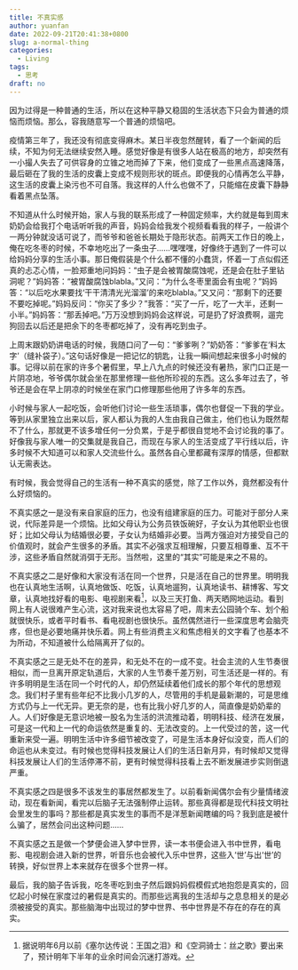 ```yaml
---
title: 不真实感
author: yuanfan
date: 2022-09-21T20:41:38+0800
slug: a-normal-thing
categories:
  - Living
tags:
  - 思考
draft: no
---
```


因为过得是一种普通的生活，所以在这种平静又稳固的生活状态下只会为普通的烦恼而烦恼。那么，容我随意写一个普通的烦恼吧。

<!--more-->

疫情第三年了，我还没有彻底变得麻木。某日半夜忽然醒转，看了一个新闻的后续，不知为何无法继续安然入睡。感觉好像是有很多人站在极高的地方，却突然有一小撮人失去了可供容身的立锥之地而掉了下来，他们变成了一些黑点高速降落，最后砸在了我的生活的皮囊上变成不规则形状的斑点。即便我的心情再怎么平静，这生活的皮囊上染污也不可自落。我这样的人什么也做不了，只能缩在皮囊下静静看着黑点坠落。

不知道从什么时候开始，家人与我的联系形成了一种固定频率，大约就是每到周末奶奶会给我打个电话听听我的声音，妈妈会给我发个视频看看我的样子，一般讲个一两分钟就没话可说了，而爷爷和爸爸长期处于隐形状态。前两天工作日的晚上，俺在吃冬枣的时候，不幸地吃出了一条虫子……嘿嘿嘿，好像终于遇到了一件可以给妈妈分享的生活小事。那日俺假装是个什么都不懂的小蠢货，怀着一丁点似假还真的忐忑心情，一脸郑重地问妈妈：“虫子是会被胃酸腐蚀呢，还是会在肚子里钻洞呢？”妈妈答：“被胃酸腐蚀blabla。”又问：“为什么冬枣里面会有虫呢？”妈妈答：“以后吃水果要找‘干干清清光光溜溜’的来吃blabla。”又又问：“那剩下的还要不要吃掉呢。”妈妈反问：“你买了多少？”我答：“买了一斤，吃了一大半，还剩一小半。”妈妈答：“那丢掉吧。”万万没想到妈妈会这样说，可是扔了好浪费啊，遛完狗回去以后还是把余下的冬枣都吃掉了，没有再吃到虫子。

上周末跟奶奶讲电话的时候，我随口问了一句：“爹爹咧？”奶奶答：“爹爹在‘料太字’（缝补袋子）。”这句话好像是一把记忆的钥匙，让我一瞬间想起来很多小时候的事。记得以前在家的许多个暑假里，早上八九点的时候还没有暑热，家门口正是一片阴凉地，爷爷偶尔就会坐在那里修理一些他所珍视的东西。这么多年过去了，爷爷还是会在早上阴凉的时候坐在家门口修理那些他用了许多年的东西。

小时候与家人一起吃饭，会听他们讨论一些生活琐事，偶尔也督促一下我的学业。等到从家里独立出来以后，家人都认为我的人生由我自己做主，他们也认为既然帮不了什么，那就更不该多增任何一分负累，于是乎都很自觉地不会讨论我的事了。好像我与家人唯一的交集就是我自己，而现在与家人的生活变成了平行线以后，许多时候不大知道可以和家人交流些什么。虽然各自心里都藏有深厚的情感，但都默认无需表达。

有时候，我会觉得自己的生活有一种不真实的感觉，除了工作以外，竟然都没有什么好烦恼的。

不真实感之一是没有来自家庭的压力，也没有组建家庭的压力。可能对于部分人来说，代际差异是一个烦恼。比如父母认为公务员铁饭碗好，子女认为其他职业也很好；比如父母认为结婚很必要，子女认为结婚非必要。当两方强迫对方接受自己的价值观时，就会产生很多的矛盾。其实不必强求互相理解，只要互相尊重、互不干涉，这些矛盾自然就消弭于无形。当然啦，这里的“其实”可能是来之不易的。

不真实感之二是好像和大家没有活在同一个世界，只是活在自己的世界里。明明我也在认真地生活啊，认真地做饭、吃饭，认真地遛狗，认真地读书、耕博客、写文章，认真地找好看的电影、电视剧来看[^1]，以及三天打鱼、两天晒网地运动。看到网上有人说很难产生心流，这对我来说也太容易了吧，周末去公园骑个车、划个船就很快乐，或者平时看书、看电视剧也很快乐。虽然偶然进行一些深度思考会脑壳疼，但也是必要地痛并快乐着。网上有些消费主义和焦虑相关的文字看了也基本不为所动，不知道被什么给隔离开了似的。

不真实感之三是无处不在的差异，和无处不在的一成不变。社会主流的人生节奏很相似，而一旦离开原定轨道后，大家的人生节奏千差万别，可生活还是一样的。有许多明明是生活在同一个时代的人，却仍然延续着他们成长的那个年代的思想观念。我们村子里有些年纪不比我小几岁的人，尽管用的手机是最新潮的，可是思维方式仍与上一代无异。更无奈的是，也有比我小好几岁的人，简直像是奶奶辈的人。人们好像是无意识地被一股名为生活的洪流推动着，明明科技、经济在发展，可是这一代和上一代的命运依然是重复的、无法改变的。上一代受过的苦，这一代重新来受一遍。明明生活中许多细节被改变了，可是生活本身好似没变，而人们的命运也从未变过。有时候也觉得科技发展让人们的生活日新月异，有时候却又觉得科技发展让人们的生活停滞不前，更有时候觉得科技看上去不断发展进步实则倒退严重。

不真实感之四是很多不该发生的事居然都发生了。以前看新闻偶尔会有少量情绪波动，现在看新闻，看完以后脑子无法强制停止运转。那些真得都是现代科技文明社会里发生的事吗？那些都是真实发生的事而不是洋葱新闻瞎编的吗？我到底是被什么骗了，居然会问出这种问题……

不真实感之五是做一个梦便会进入梦中世界，读一本书便会进入书中世界，看电影、电视剧会进入新的世界，听音乐也会被代入乐中世界，这些入‘世’与出‘世’的转换，好似世界上本来就存在很多个世界一样。

最后，我的脑子告诉我，吃冬枣吃到虫子然后跟妈妈假模假式地抱怨是真实的，回忆起小时候在家度过的暑假是真实的。而那些远离我的生活却与之息息相关的是必须被接受的真实。那些脑海中出现过的梦中世界、书中世界是不存在的存在的真实。

[^1]:据说明年6月以前《塞尔达传说：王国之泪》和《空洞骑士：丝之歌》要出来了，预计明年下半年的业余时间会沉迷打游戏。
